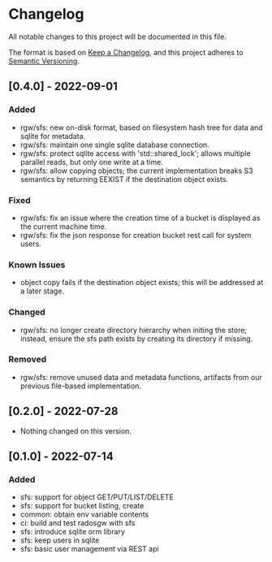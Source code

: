 # Changelog
All notable changes to this project will be documented in this file.

The format is based on
[Keep a Changelog](https://keepachangelog.com/en/1.0.0/),
and this project adheres to
[Semantic Versioning](https://semver.org/spec/v2.0.0.html).

## [0.4.0] - 2022-09-01

### Added
- rgw/sfs: new on-disk format, based on filesystem hash tree for data
  and sqlite for metadata.
- rgw/sfs: maintain one single sqlite database connection.
- rgw/sfs: protect sqlite access with 'std::shared_lock'; allows multiple
  parallel reads, but only one write at a time.
- rgw/sfs: allow copying objects; the current implementation breaks S3
  semantics by returning EEXIST if the destination object exists.

### Fixed
- rgw/sfs: fix an issue where the creation time of a bucket is displayed
  as the current machine time.
- rgw/sfs: fix the json response for creation bucket rest call for system
  users.
### Known Issues

- object copy fails if the destination object exists; this will be addressed at
  a later stage.


### Changed
- rgw/sfs: no longer create directory hierarchy when initing the store; instead,
  ensure the sfs path exists by creating its directory if missing.


### Removed
- rgw/sfs: remove unused data and metadata functions, artifacts from our
  previous file-based implementation.


## [0.2.0] - 2022-07-28

- Nothing changed on this version.


## [0.1.0] - 2022-07-14

### Added
- sfs: support for object GET/PUT/LIST/DELETE
- sfs: support for bucket listing, create
- common: obtain env variable contents
- ci: build and test radosgw with sfs
- sfs: introduce sqlite orm library
- sfs: keep users in sqlite
- sfs: basic user management via REST api
